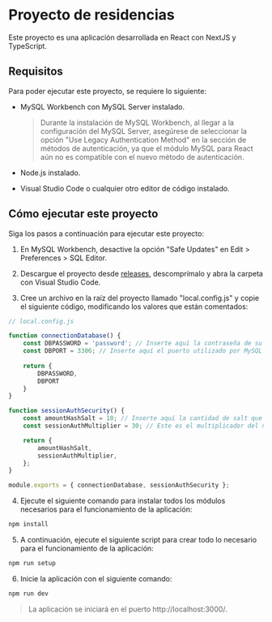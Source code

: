 # Proyecto de residencias

Este proyecto es una aplicación desarrollada en React con NextJS y TypeScript.

## Requisitos

Para poder ejecutar este proyecto, se requiere lo siguiente:

- MySQL Workbench con MySQL Server instalado.
  > Durante la instalación de MySQL Workbench, al llegar a la configuración del MySQL Server, asegúrese de seleccionar la opción "Use Legacy Authentication Method" en la sección de métodos de autenticación, ya que el módulo MySQL para React aún no es compatible con el nuevo método de autenticación.

- Node.js instalado.

- Visual Studio Code o cualquier otro editor de código instalado.

## Cómo ejecutar este proyecto

Siga los pasos a continuación para ejecutar este proyecto:

1. En MySQL Workbench, desactive la opción "Safe Updates" en Edit > Preferences > SQL Editor.

2. Descargue el proyecto desde [releases](https://github.com/ricardoruva/ProtoApp/releases), descomprímalo y abra la carpeta con Visual Studio Code.

3. Cree un archivo en la raíz del proyecto llamado "local.config.js" y copie el siguiente código, modificando los valores que están comentados:

```js
// local.config.js

function connectionDatabase() {
	const DBPASSWORD = 'password'; // Inserte aquí la contraseña de su instancia local.
	const DBPORT = 3306; // Inserte aquí el puerto utilizado por MySQL Server. Actualmente, se encuentra configurado con el valor por defecto. Si no lo ha modificado, déjelo así.
	
	return {
		DBPASSWORD,
		DBPORT
	}
}

function sessionAuthSecurity() {
	const amountHashSalt = 10; // Inserte aquí la cantidad de salt que desea que tenga el hash de las contraseñas y del sessionAuth. El número por defecto es el recomendado.
	const sessionAuthMultiplier = 30; // Este es el multiplicador del número generado para el sessionAuth. El número por defecto es el recomendado.

	return {
		amountHashSalt,
		sessionAuthMultiplier,
	};
}

module.exports = { connectionDatabase, sessionAuthSecurity };
```

4. Ejecute el siguiente comando para instalar todos los módulos necesarios para el funcionamiento de la aplicación:

```bash
npm install
```

5. A continuación, ejecute el siguiente script para crear todo lo necesario para el funcionamiento de la aplicación:

```bash
npm run setup
```

6. Inicie la aplicación con el siguiente comando:

```bash
npm run dev
```

> La aplicación se iniciará en el puerto http://localhost:3000/.
